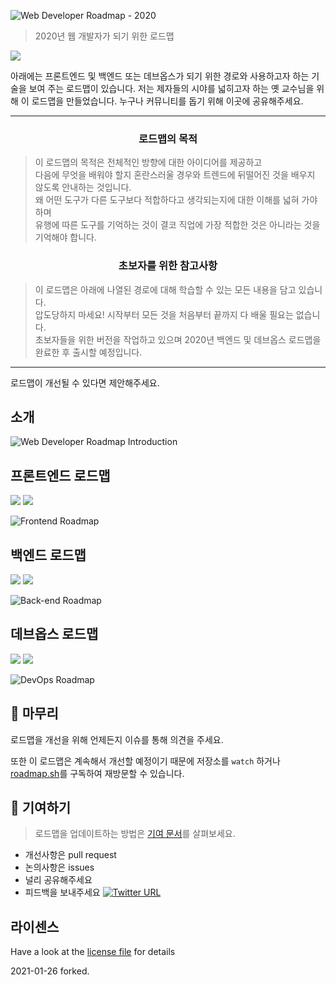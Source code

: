 ![Web Developer Roadmap - 2020](https://i.imgur.com/NNyc9QM.png)

> 2020년 웹 개발자가 되기 위한 로드맵

[![](https://img.shields.io/badge/-Detailed%20Content%20on%20the%20Website%20-0a0a0a.svg?style=flat&colorA=0a0a0a)](http://roadmap.sh)

아래에는 프론트엔드 및 백엔드 또는 데브옵스가 되기 위한 경로와 사용하고자 하는 기술을 보여 주는 로드맵이 있습니다.
저는 제자들의 시야를 넓히고자 하는 옛 교수님을 위해 이 로드맵을 만들었습니다. 누구나 커뮤니티를 돕기 위해 이곳에 공유해주세요.

***

<h3 align="center"><strong>로드맵의 목적</strong></h3>

> 이 로드맵의 목적은 전체적인 방향에 대한 아이디어를 제공하고  
다음에 무엇을 배워야 할지 혼란스러울 경우와 트렌드에 뒤떨어진 것을 배우지 않도록 안내하는 것입니다.  
왜 어떤 도구가 다른 도구보다 적합하다고 생각되는지에 대한 이해를 넓혀 가야 하며  
유행에 따른 도구를 기억하는 것이 결코 직업에 가장 적합한 것은 아니라는 것을 기억해야 합니다.

<h3 align="center"><strong>초보자를 위한 참고사항</strong></h3>

> 이 로드맵은 아래에 나열된 경로에 대해 학습할 수 있는 모든 내용을 담고 있습니다.  
압도당하지 마세요! 시작부터 모든 것을 처음부터 끝까지 다 배울 필요는 없습니다.  
초보자들을 위한 버전을 작업하고 있으며 2020년 백엔드 및 데브옵스 로드맵을 완료한 후 출시할 예정입니다.

***

로드맵이 개선될 수 있다면 제안해주세요.

## 소개

![Web Developer Roadmap Introduction](./img/intro.png)

## 프론트엔드 로드맵

[![](https://img.shields.io/badge/-Download%20PDF%20-0a0a0a.svg?style=flat&colorA=0a0a0a)](./pdf/frontend.pdf) [![](https://img.shields.io/badge/-Shareable%20Link%20-0a0a0a.svg?style=flat&colorA=0a0a0a)](https://roadmap.sh/frontend)

![Frontend Roadmap](./img/frontend.png)

## 백엔드 로드맵

[![](https://img.shields.io/badge/-Download%20PDF%20-0a0a0a.svg?style=flat&colorA=0a0a0a)](./pdf/backend.pdf) [![](https://img.shields.io/badge/-Shareable%20Link%20-0a0a0a.svg?style=flat&colorA=0a0a0a)](https://roadmap.sh/backend)

![Back-end Roadmap](./img/backend.png)

## 데브옵스 로드맵

[![](https://img.shields.io/badge/-Download%20PDF%20-0a0a0a.svg?style=flat&colorA=0a0a0a)](https://roadmap.sh/static/roadmaps/pdf/devops.pdf) [![](https://img.shields.io/badge/-Shareable%20Link%20-0a0a0a.svg?style=flat&colorA=0a0a0a)](https://roadmap.sh/devops)

![DevOps Roadmap](./img/devops.png)

## 🚦 마무리

로드맵을 개선을 위해 언제든지 이슈를 통해 의견을 주세요.

또한 이 로드맵은 계속해서 개선할 예정이기 때문에 저장소를 `watch` 하거나 [roadmap.sh](http://roadmap.sh)를 구독하여 재방문할 수 있습니다.

## 🙌 기여하기

> 로드맵을 업데이트하는 방법은 [기여 문서](./CONTRIBUTING.md)를 살펴보세요.

- 개선사항은 pull request
- 논의사항은 issues
- 널리 공유해주세요
- 피드백을 보내주세요 [![Twitter URL](https://img.shields.io/twitter/url/https/twitter.com/kamranahmedse.svg?style=social&label=Follow%20%40kamranahmedse)](https://twitter.com/kamranahmedse)

## 라이센스

Have a look at the [license file](./LICENSE) for details

2021-01-26 forked.
